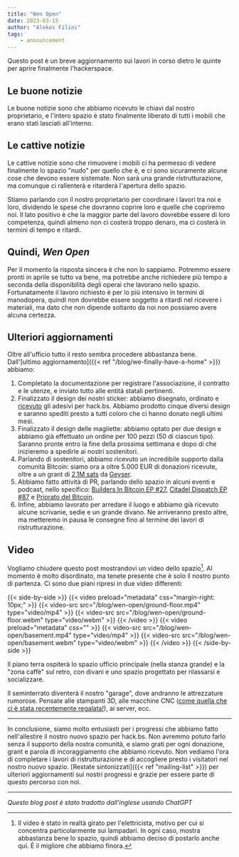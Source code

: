 ```yaml
---
title: "Wen Open"
date: 2023-03-15
author: "Alekos Filini"
tags:
    - announcement
---
```


Questo post è un breve aggiornamento sui lavori in corso dietro le quinte per aprire finalmente l'hackerspace.

## Le buone notizie

Le buone notizie sono che abbiamo ricevuto le chiavi dal nostro proprietario, e l'intero spazio è stato finalmente liberato di tutti i mobili che erano stati lasciati all'interno.

## Le cattive notizie

Le cattive notizie sono che rimuovere i mobili ci ha permesso di vedere finalmente lo spazio "nudo" per quello che è, e ci sono sicuramente alcune cose che devono essere sistemate. Non sarà una grande ristrutturazione, ma comunque ci rallenterà e ritarderà l'apertura dello spazio.

Stiamo parlando con il nostro proprietario per coordinare i lavori tra noi e loro, dividendo le spese che dovranno coprire loro e quelle che copriremo noi. Il lato positivo è che la maggior parte del lavoro dovrebbe essere di loro competenza,
quindi almeno non ci costerà troppo denaro, ma ci costerà in termini di tempo e ritardi.

## Quindi, *Wen Open*

Per il momento la risposta sincera è che non lo sappiamo. Potremmo essere pronti in aprile se tutto va bene, ma potrebbe anche richiedere più tempo a seconda della disponibilità degli operai che lavorano nello spazio.
Fortunatamente il lavoro richiesto è per lo più intensivo in termini di manodopera, quindi non dovrebbe essere soggetto a ritardi nel ricevere i materiali, ma dato che non dipende soltanto da noi non possiamo avere alcuna certezza.

## Ulteriori aggiornamenti

Oltre all'ufficio tutto il resto sembra procedere abbastanza bene. Dall'[ultimo aggiornamento]({{< ref "/blog/we-finally-have-a-home" >}}) abbiamo:

1. Completato la documentazione per registrare l'associazione, il contratto e le utenze, e inviato tutto alle entità statali pertinenti.
2. Finalizzato il design dei nostri sticker: abbiamo disegnato, ordinato e [ricevuto](https://twitter.com/danielabrozzoni/status/1635655558387707907) gli adesivi per hack.bs. Abbiamo prodotto cinque diversi design e saranno spediti presto a tutti coloro che ci hanno donato negli ultimi mesi.
3. Finalizzato il design delle magliette: abbiamo optato per due design e abbiamo già effettuato un ordine per 100 pezzi (50 di ciascun tipo). Saranno pronte entro la fine della prossima settimana e dopo di che inizieremo
a spedirle ai nostri sostenitori.
4. Parlando di sostenitori, abbiamo ricevuto un incredibile supporto dalla comunità Bitcoin: siamo ora a oltre 5.000 EUR di donazioni ricevute, oltre a un grant di [2,1M sats](https://twitter.com/geyserfund/status/1628846611337019396) da [Geyser](https://geyser.fund).
5. Abbiamo fatto attività di PR, parlando dello spazio in alcuni eventi e podcast, nello specifico: [Builders In Bitcoin EP #27](https://twitter.com/buildersinbtc/status/1630704365848653826), [Citadel Dispatch EP #87](https://twitter.com/ODELL/status/1623025159375589376) e [Priorato del Bitcoin](https://twitter.com/danielabrozzoni/status/1619983641219825664).
6. Infine, abbiamo lavorato per arredare il luogo e abbiamo già ricevuto alcune scrivanie, sedie e un grande divano. Ne arriveranno presto altre, ma metteremo in pausa le consegne fino al termine dei lavori di ristrutturazione.

## Video

Vogliamo chiudere questo post mostrandovi un video dello spazio[^1]. Al momento è molto disordinato, ma tenete presente che è solo il nostro punto di partenza. Ci sono due piani ripresi in due video differenti:

{{< side-by-side >}}
    {{< video preload="metadata" css="margin-right: 10px;" >}}
        {{< video-src src="/blog/wen-open/ground-floor.mp4" type="video/mp4" >}}
        {{< video-src src="/blog/wen-open/ground-floor.webm" type="video/webm" >}}
    {{< /video >}}
    {{< video preload="metadata" css="" >}}
        {{< video-src src="/blog/wen-open/basement.mp4" type="video/mp4" >}}
        {{< video-src src="/blog/wen-open/basement.webm" type="video/webm" >}}
    {{< /video >}}
{{< /side-by-side >}}

Il piano terra ospiterà lo spazio ufficio principale (nella stanza grande) e la "zona caffè" sul retro, con divani e uno spazio progettato per rilassarsi e socializzare.

Il seminterrato diventerà il nostro "garage", dove andranno le attrezzature rumorose. Pensate alle stampanti 3D, alle macchine CNC ([come quella che ci è stata recentemente regalata!](https://twitter.com/boilerhodl/status/1631742712901693440)), ai server, ecc.

-----

In conclusione, siamo molto entusiasti per i progressi che abbiamo fatto nell'allestire il nostro nuovo spazio per hack.bs. Non avremmo potuto farlo senza il supporto della nostra comunità, e siamo grati per ogni donazione, grant e parola di incoraggiamento che abbiamo ricevuto.
Non vediamo l'ora di completare i lavori di ristrutturazione e di accogliere presto i visitatori nel nostro nuovo spazio. [Restate sintonizzati]({{< ref "mailing-list" >}}) per ulteriori aggiornamenti sui nostri progressi e grazie per essere parte di questo percorso con noi.

-----

*Questo blog post è stato tradotto dall'inglese usando ChatGPT*

[^1]: Il video è stato in realtà girato per l'elettricista, motivo per cui si concentra particolarmente sui lampadari. In ogni caso, mostra abbastanza bene lo spazio, quindi abbiamo deciso di postarlo anche qui. È il migliore che abbiamo finora.
